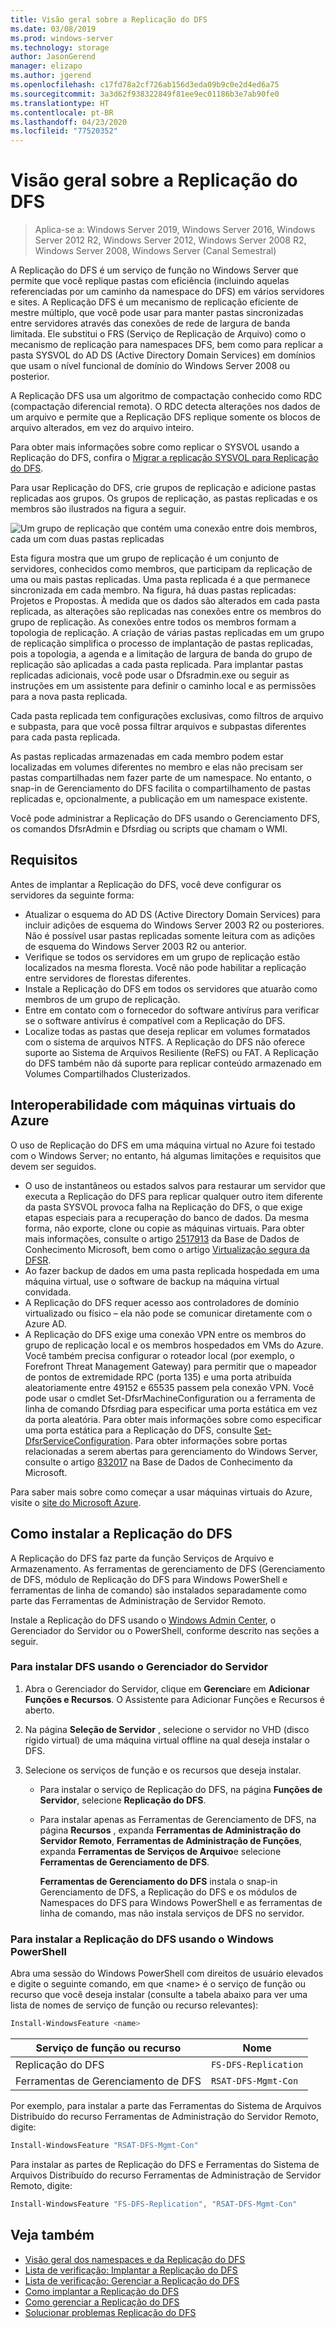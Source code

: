 ```yaml
---
title: Visão geral sobre a Replicação do DFS
ms.date: 03/08/2019
ms.prod: windows-server
ms.technology: storage
author: JasonGerend
manager: elizapo
ms.author: jgerend
ms.openlocfilehash: c17fd78a2cf726ab156d3eda09b9c0e2d4ed6a75
ms.sourcegitcommit: 3a3d62f938322849f81ee9ec01186b3e7ab90fe0
ms.translationtype: HT
ms.contentlocale: pt-BR
ms.lasthandoff: 04/23/2020
ms.locfileid: "77520352"
---
```

# <a name="dfs-replication-overview"></a>Visão geral sobre a Replicação do DFS

> Aplica-se a: Windows Server 2019, Windows Server 2016, Windows Server 2012 R2, Windows Server 2012, Windows Server 2008 R2, Windows Server 2008, Windows Server (Canal Semestral)

A Replicação do DFS é um serviço de função no Windows Server que permite que você replique pastas com eficiência (incluindo aquelas referenciadas por um caminho da namespace do DFS) em vários servidores e sites. A Replicação DFS é um mecanismo de replicação eficiente de mestre múltiplo, que você pode usar para manter pastas sincronizadas entre servidores através das conexões de rede de largura de banda limitada. Ele substitui o FRS (Serviço de Replicação de Arquivo) como o mecanismo de replicação para namespaces DFS, bem como para replicar a pasta SYSVOL do AD DS (Active Directory Domain Services) em domínios que usam o nível funcional de domínio do Windows Server 2008 ou posterior.

A Replicação DFS usa um algoritmo de compactação conhecido como RDC (compactação diferencial remota). O RDC detecta alterações nos dados de um arquivo e permite que a Replicação DFS replique somente os blocos de arquivo alterados, em vez do arquivo inteiro.

Para obter mais informações sobre como replicar o SYSVOL usando a Replicação do DFS, confira o [Migrar a replicação SYSVOL para Replicação do DFS](migrate-sysvol-to-dfsr.md).

Para usar Replicação do DFS, crie grupos de replicação e adicione pastas replicadas aos grupos. Os grupos de replicação, as pastas replicadas e os membros são ilustrados na figura a seguir.

![Um grupo de replicação que contém uma conexão entre dois membros, cada um com duas pastas replicadas](media/dfsr-overview.gif)

Esta figura mostra que um grupo de replicação é um conjunto de servidores, conhecidos como membros, que participam da replicação de uma ou mais pastas replicadas. Uma pasta replicada é a que permanece sincronizada em cada membro. Na figura, há duas pastas replicadas: Projetos e Propostas. À medida que os dados são alterados em cada pasta replicada, as alterações são replicadas nas conexões entre os membros do grupo de replicação. As conexões entre todos os membros formam a topologia de replicação.
A criação de várias pastas replicadas em um grupo de replicação simplifica o processo de implantação de pastas replicadas, pois a topologia, a agenda e a limitação de largura de banda do grupo de replicação são aplicadas a cada pasta replicada. Para implantar pastas replicadas adicionais, você pode usar o Dfsradmin.exe ou seguir as instruções em um assistente para definir o caminho local e as permissões para a nova pasta replicada.

Cada pasta replicada tem configurações exclusivas, como filtros de arquivo e subpasta, para que você possa filtrar arquivos e subpastas diferentes para cada pasta replicada.

As pastas replicadas armazenadas em cada membro podem estar localizadas em volumes diferentes no membro e elas não precisam ser pastas compartilhadas nem fazer parte de um namespace. No entanto, o snap-in de Gerenciamento do DFS facilita o compartilhamento de pastas replicadas e, opcionalmente, a publicação em um namespace existente.

Você pode administrar a Replicação do DFS usando o Gerenciamento DFS, os comandos DfsrAdmin e Dfsrdiag ou scripts que chamam o WMI.

## <a name="requirements"></a>Requisitos

Antes de implantar a Replicação do DFS, você deve configurar os servidores da seguinte forma:

- Atualizar o esquema do AD DS (Active Directory Domain Services) para incluir adições de esquema do Windows Server 2003 R2 ou posteriores. Não é possível usar pastas replicadas somente leitura com as adições de esquema do Windows Server 2003 R2 ou anterior.
- Verifique se todos os servidores em um grupo de replicação estão localizados na mesma floresta. Você não pode habilitar a replicação entre servidores de florestas diferentes.
- Instale a Replicação do DFS em todos os servidores que atuarão como membros de um grupo de replicação.
- Entre em contato com o fornecedor do software antivírus para verificar se o software antivírus é compatível com a Replicação do DFS.
- Localize todas as pastas que deseja replicar em volumes formatados com o sistema de arquivos NTFS. A Replicação do DFS não oferece suporte ao Sistema de Arquivos Resiliente (ReFS) ou FAT. A Replicação do DFS também não dá suporte para replicar conteúdo armazenado em Volumes Compartilhados Clusterizados.

## <a name="interoperability-with-azure-virtual-machines"></a>Interoperabilidade com máquinas virtuais do Azure

O uso de Replicação do DFS em uma máquina virtual no Azure foi testado com o Windows Server; no entanto, há algumas limitações e requisitos que devem ser seguidos.

- O uso de instantâneos ou estados salvos para restaurar um servidor que executa a Replicação do DFS para replicar qualquer outro item diferente da pasta SYSVOL provoca falha na Replicação do DFS, o que exige etapas especiais para a recuperação do banco de dados. Da mesma forma, não exporte, clone ou copie as máquinas virtuais. Para obter mais informações, consulte o artigo [2517913](https://support.microsoft.com/kb/2517913) da Base de Dados de Conhecimento Microsoft, bem como o artigo [Virtualização segura da DFSR](https://blogs.technet.microsoft.com/filecab/2013/04/05/safely-virtualizing-dfsr/).
- Ao fazer backup de dados em uma pasta replicada hospedada em uma máquina virtual, use o software de backup na máquina virtual convidada.
- A Replicação do DFS requer acesso aos controladores de domínio virtualizado ou físico – ela não pode se comunicar diretamente com o Azure AD.
- A Replicação do DFS exige uma conexão VPN entre os membros do grupo de replicação local e os membros hospedados em VMs do Azure. Você também precisa configurar o roteador local (por exemplo, o Forefront Threat Management Gateway) para permitir que o mapeador de pontos de extremidade RPC (porta 135) e uma porta atribuída aleatoriamente entre 49152 e 65535 passem pela conexão VPN. Você pode usar o cmdlet Set-DfsrMachineConfiguration ou a ferramenta de linha de comando Dfsrdiag para especificar uma porta estática em vez da porta aleatória. Para obter mais informações sobre como especificar uma porta estática para a Replicação do DFS, consulte [Set-DfsrServiceConfiguration](https://docs.microsoft.com/powershell/module/dfsr/set-dfsrserviceconfiguration). Para obter informações sobre portas relacionadas a serem abertas para gerenciamento do Windows Server, consulte o artigo [832017](https://support.microsoft.com/kb/832017) na Base de Dados de Conhecimento da Microsoft.

Para saber mais sobre como começar a usar máquinas virtuais do Azure, visite o [site do Microsoft Azure](https://docs.microsoft.com/azure/virtual-machines/).

## <a name="installing-dfs-replication"></a>Como instalar a Replicação do DFS

A Replicação do DFS faz parte da função Serviços de Arquivo e Armazenamento. As ferramentas de gerenciamento de DFS (Gerenciamento de DFS, módulo de Replicação do DFS para Windows PowerShell e ferramentas de linha de comando) são instalados separadamente como parte das Ferramentas de Administração de Servidor Remoto.

Instale a Replicação do DFS usando o [Windows Admin Center](../../manage/windows-admin-center/understand/windows-admin-center.md), o Gerenciador do Servidor ou o PowerShell, conforme descrito nas seções a seguir.

### <a name="to-install-dfs-by-using-server-manager"></a>Para instalar DFS usando o Gerenciador do Servidor

1. Abra o Gerenciador do Servidor, clique em **Gerenciar**e em **Adicionar Funções e Recursos**. O Assistente para Adicionar Funções e Recursos é aberto.

2. Na página **Seleção de Servidor** , selecione o servidor no VHD (disco rígido virtual) de uma máquina virtual offline na qual deseja instalar o DFS.

3. Selecione os serviços de função e os recursos que deseja instalar.

    - Para instalar o serviço de Replicação do DFS, na página **Funções de Servidor**, selecione **Replicação do DFS**.

    - Para instalar apenas as Ferramentas de Gerenciamento de DFS, na página **Recursos** , expanda **Ferramentas de Administração do Servidor Remoto**, **Ferramentas de Administração de Funções**, expanda **Ferramentas de Serviços de Arquivo**e selecione **Ferramentas de Gerenciamento de DFS**.

         **Ferramentas de Gerenciamento do DFS** instala o snap-in Gerenciamento de DFS, a Replicação do DFS e os módulos de Namespaces do DFS para Windows PowerShell e as ferramentas de linha de comando, mas não instala serviços de DFS no servidor.

### <a name="to-install-dfs-replication-by-using-windows-powershell"></a>Para instalar a Replicação do DFS usando o Windows PowerShell

Abra uma sessão do Windows PowerShell com direitos de usuário elevados e digite o seguinte comando, em que <name\> é o serviço de função ou recurso que você deseja instalar (consulte a tabela abaixo para ver uma lista de nomes de serviço de função ou recurso relevantes):

```PowerShell
Install-WindowsFeature <name>
```

|Serviço de função ou recurso|Nome|
|---|---|
|Replicação do DFS|`FS-DFS-Replication`|
|Ferramentas de Gerenciamento de DFS|`RSAT-DFS-Mgmt-Con`|

Por exemplo, para instalar a parte das Ferramentas do Sistema de Arquivos Distribuído do recurso Ferramentas de Administração do Servidor Remoto, digite:

```PowerShell
Install-WindowsFeature "RSAT-DFS-Mgmt-Con"
```

Para instalar as partes de Replicação do DFS e Ferramentas do Sistema de Arquivos Distribuído do recurso Ferramentas de Administração de Servidor Remoto, digite:

```PowerShell
Install-WindowsFeature "FS-DFS-Replication", "RSAT-DFS-Mgmt-Con"
```

## <a name="see-also"></a>Veja também

- [Visão geral dos namespaces e da Replicação do DFS](https://docs.microsoft.com/previous-versions/windows/it-pro/windows-server-2012-R2-and-2012/jj127250(v%3dws.11))
- [Lista de verificação: Implantar a Replicação do DFS](https://docs.microsoft.com/previous-versions/windows/it-pro/windows-server-2008-R2-and-2008/cc772201(v%3dws.11))
- [Lista de verificação: Gerenciar a Replicação do DFS](https://docs.microsoft.com/previous-versions/windows/it-pro/windows-server-2008-R2-and-2008/cc755035(v%3dws.11))
- [Como implantar a Replicação do DFS](https://docs.microsoft.com/previous-versions/windows/it-pro/windows-server-2008-R2-and-2008/cc770925(v%3dws.11))
- [Como gerenciar a Replicação do DFS](https://docs.microsoft.com/previous-versions/windows/it-pro/windows-server-2008-R2-and-2008/cc770925(v%3dws.11))
- [Solucionar problemas Replicação do DFS](https://docs.microsoft.com/previous-versions/windows/it-pro/windows-server-2008-R2-and-2008/cc732802(v%3dws.11))
